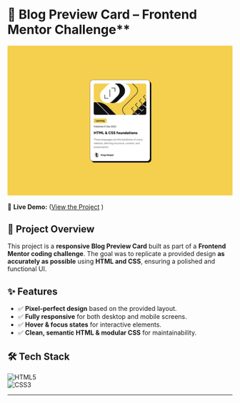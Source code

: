 
# 🌟 Blog Preview Card – Frontend Mentor Challenge**  

![Blog Preview Card](design/desktop-design.jpg)

🔗 **Live Demo:** ([View the Project](https://chrisbk9674.github.io/blog-preview-card/)  )

## 📌 Project Overview  
This project is a **responsive Blog Preview Card** built as part of a **Frontend Mentor coding challenge**. The goal was to replicate a provided design **as accurately as possible** using **HTML and CSS**, ensuring a polished and functional UI.  

## ✨ Features  
- ✅ **Pixel-perfect design** based on the provided layout.  
- ✅ **Fully responsive** for both desktop and mobile screens.  
- ✅ **Hover & focus states** for interactive elements.  
- ✅ **Clean, semantic HTML & modular CSS** for maintainability.  

## 🛠 Tech Stack  
![HTML5](https://img.shields.io/badge/HTML5-E34F26?style=flat-square&logo=html5&logoColor=white)  
![CSS3](https://img.shields.io/badge/CSS3-1572B6?style=flat-square&logo=css3&logoColor=white)  

---
